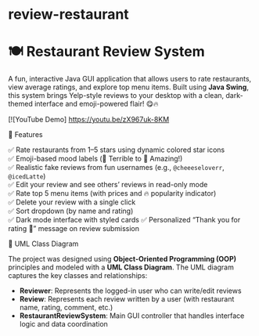 # review-restaurant
# 🍽️ Restaurant Review System

A fun, interactive Java GUI application that allows users to rate restaurants, view average ratings, and explore top menu items. Built using **Java Swing**, this system brings Yelp-style reviews to your desktop with a clean, dark-themed interface and emoji-powered flair! 😋🔥
 
[![YouTube Demo] https://youtu.be/zX967uk-8KM


🌟 Features

✅ Rate restaurants from 1–5 stars using dynamic colored star icons  
✅ Emoji-based mood labels (💚 Terrible to 💙 Amazing!)  
✅ Realistic fake reviews from fun usernames (e.g., `@cheeeseloverr`, `@icedLatte`)  
✅ Edit your review and see others’ reviews in read-only mode  
✅ Rate top 5 menu items (with prices and 🔥 popularity indicator)  
✅ Delete your review with a single click  
✅ Sort dropdown (by name and rating)  
✅ Dark mode interface with styled cards 
✅ Personalized “Thank you for rating 🙏” message on review submission

🧩 UML Class Diagram

The project was designed using **Object-Oriented Programming (OOP)** principles and modeled with a **UML Class Diagram**. The UML diagram captures the key classes and relationships:

- **Reviewer**: Represents the logged-in user who can write/edit reviews  
- **Review**: Represents each review written by a user (with restaurant name, rating, comment, etc.)  
- **RestaurantReviewSystem**: Main GUI controller that handles interface logic and data coordination  



